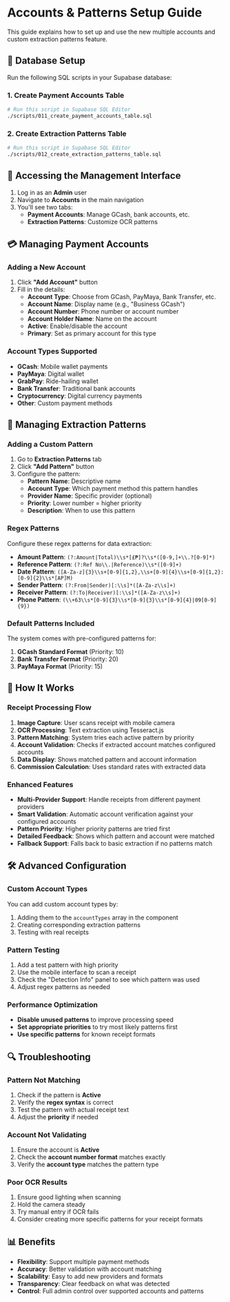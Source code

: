 # Accounts & Patterns Setup Guide

This guide explains how to set up and use the new multiple accounts and custom extraction patterns feature.

## 🚀 Database Setup

Run the following SQL scripts in your Supabase database:

### 1. Create Payment Accounts Table
```bash
# Run this script in Supabase SQL Editor
./scripts/011_create_payment_accounts_table.sql
```

### 2. Create Extraction Patterns Table
```bash
# Run this script in Supabase SQL Editor
./scripts/012_create_extraction_patterns_table.sql
```

## 📱 Accessing the Management Interface

1. Log in as an **Admin** user
2. Navigate to **Accounts** in the main navigation
3. You'll see two tabs:
   - **Payment Accounts**: Manage GCash, bank accounts, etc.
   - **Extraction Patterns**: Customize OCR patterns

## 💳 Managing Payment Accounts

### Adding a New Account

1. Click **"Add Account"** button
2. Fill in the details:
   - **Account Type**: Choose from GCash, PayMaya, Bank Transfer, etc.
   - **Account Name**: Display name (e.g., "Business GCash")
   - **Account Number**: Phone number or account number
   - **Account Holder Name**: Name on the account
   - **Active**: Enable/disable the account
   - **Primary**: Set as primary account for this type

### Account Types Supported

- **GCash**: Mobile wallet payments
- **PayMaya**: Digital wallet
- **GrabPay**: Ride-hailing wallet
- **Bank Transfer**: Traditional bank accounts
- **Cryptocurrency**: Digital currency payments
- **Other**: Custom payment methods

## 🎯 Managing Extraction Patterns

### Adding a Custom Pattern

1. Go to **Extraction Patterns** tab
2. Click **"Add Pattern"** button
3. Configure the pattern:
   - **Pattern Name**: Descriptive name
   - **Account Type**: Which payment method this pattern handles
   - **Provider Name**: Specific provider (optional)
   - **Priority**: Lower number = higher priority
   - **Description**: When to use this pattern

### Regex Patterns

Configure these regex patterns for data extraction:

- **Amount Pattern**: `(?:Amount|Total)\\s*[£₱]?\\s*([0-9,]+\\.?[0-9]*)`
- **Reference Pattern**: `(?:Ref No\\.|Reference)\\s*([0-9]+)`
- **Date Pattern**: `([A-Za-z]{3}\\s+[0-9]{1,2},\\s+[0-9]{4}\\s+[0-9]{1,2}:[0-9]{2}\\s*[AP]M)`
- **Sender Pattern**: `(?:From|Sender)[:\\s]*([A-Za-z\\s]+)`
- **Receiver Pattern**: `(?:To|Receiver)[:\\s]*([A-Za-z\\s]+)`
- **Phone Pattern**: `(\\+63\\s*[0-9]{3}\\s*[0-9]{3}\\s*[0-9]{4}|09[0-9]{9})`

### Default Patterns Included

The system comes with pre-configured patterns for:

1. **GCash Standard Format** (Priority: 10)
2. **Bank Transfer Format** (Priority: 20)  
3. **PayMaya Format** (Priority: 15)

## 🔄 How It Works

### Receipt Processing Flow

1. **Image Capture**: User scans receipt with mobile camera
2. **OCR Processing**: Text extraction using Tesseract.js
3. **Pattern Matching**: System tries each active pattern by priority
4. **Account Validation**: Checks if extracted account matches configured accounts
5. **Data Display**: Shows matched pattern and account information
6. **Commission Calculation**: Uses standard rates with extracted data

### Enhanced Features

- **Multi-Provider Support**: Handle receipts from different payment providers
- **Smart Validation**: Automatic account verification against your configured accounts
- **Pattern Priority**: Higher priority patterns are tried first
- **Detailed Feedback**: Shows which pattern and account were matched
- **Fallback Support**: Falls back to basic extraction if no patterns match

## 🛠️ Advanced Configuration

### Custom Account Types

You can add custom account types by:
1. Adding them to the `accountTypes` array in the component
2. Creating corresponding extraction patterns
3. Testing with real receipts

### Pattern Testing

1. Add a test pattern with high priority
2. Use the mobile interface to scan a receipt
3. Check the "Detection Info" panel to see which pattern was used
4. Adjust regex patterns as needed

### Performance Optimization

- **Disable unused patterns** to improve processing speed
- **Set appropriate priorities** to try most likely patterns first
- **Use specific patterns** for known receipt formats

## 🔍 Troubleshooting

### Pattern Not Matching

1. Check if the pattern is **Active**
2. Verify the **regex syntax** is correct
3. Test the pattern with actual receipt text
4. Adjust the **priority** if needed

### Account Not Validating

1. Ensure the account is **Active**
2. Check the **account number format** matches exactly
3. Verify the **account type** matches the pattern type

### Poor OCR Results

1. Ensure good lighting when scanning
2. Hold the camera steady
3. Try manual entry if OCR fails
4. Consider creating more specific patterns for your receipt formats

## 📊 Benefits

- **Flexibility**: Support multiple payment methods
- **Accuracy**: Better validation with account matching
- **Scalability**: Easy to add new providers and formats
- **Transparency**: Clear feedback on what was detected
- **Control**: Full admin control over supported accounts and patterns